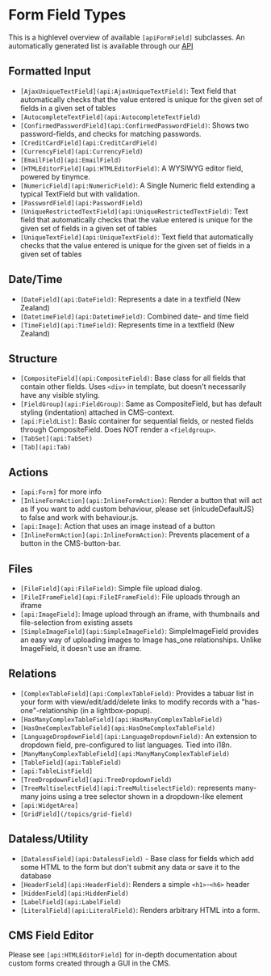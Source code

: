 # Form Field Types

This is a highlevel overview of available `[apiFormField]` subclasses. An automatically generated list is available through our [API](api:FormField)

## Formatted Input

*  `[AjaxUniqueTextField](api:AjaxUniqueTextField)`: Text field that automatically checks that the value entered is unique for
the given set of fields in a given set of tables
*  `[AutocompleteTextField](api:AutocompleteTextField)`
*  `[ConfirmedPasswordField](api:ConfirmedPasswordField)`: Shows two password-fields, and checks for matching passwords.
*  `[CreditCardField](api:CreditCardField)`
*  `[CurrencyField](api:CurrencyField)`
*  `[EmailField](api:EmailField)`
*  `[HTMLEditorField](api:HTMLEditorField)`: A WYSIWYG editor field, powered by tinymce.
*  `[NumericField](api:NumericField)`: A Single Numeric field extending a typical TextField but with validation.
*  `[PasswordField](api:PasswordField)`
*  `[UniqueRestrictedTextField](api:UniqueRestrictedTextField)`: Text field that automatically checks that the value entered
is unique for the given set of fields in a given set of tables
*  `[UniqueTextField](api:UniqueTextField)`: Text field that automatically checks that the value entered is unique for the
given set of fields in a given set of tables

## Date/Time

*  `[DateField](api:DateField)`: Represents a date in a textfield (New Zealand)
*  `[DatetimeField](api:DatetimeField)`: Combined date- and time field
*  `[TimeField](api:TimeField)`: Represents time in a textfield (New Zealand)

## Structure

*  `[CompositeField](api:CompositeField)`: Base class for all fields that contain other fields. Uses `<div>` in template, but
doesn't necessarily have any visible styling.
*  `[FieldGroup](api:FieldGroup)`: Same as CompositeField, but has default styling (indentation) attached in CMS-context.
*  `[api:FieldList]`: Basic container for sequential fields, or nested fields through CompositeField. Does NOT render a
`<fieldgroup>`.
*  `[TabSet](api:TabSet)`
*  `[Tab](api:Tab)`


## Actions

*  `[api:Form]` for more info
*  `[InlineFormAction](api:InlineFormAction)`:  Render a button that will act as If you want to add custom behaviour, please
set {inlcudeDefaultJS} to false and work with behaviour.js.
*  `[api:Image]`: Action that uses an image instead of a button
*  `[InlineFormAction](api:InlineFormAction)`: Prevents placement of a button in the CMS-button-bar.

## Files

*  `[FileField](api:FileField)`: Simple file upload dialog.
*  `[FileIFrameField](api:FileIFrameField)`: File uploads through an iframe
*  `[api:ImageField]`: Image upload through an iframe, with thumbnails and file-selection from existing assets
*  `[SimpleImageField](api:SimpleImageField)`:  SimpleImageField provides an easy way of uploading images to Image has_one
relationships. Unlike ImageField, it doesn't use an iframe.


## Relations

*  `[ComplexTableField](api:ComplexTableField)`: Provides a tabuar list in your form with view/edit/add/delete links to modify
records with a "has-one"-relationship (in a lightbox-popup).
*  `[HasManyComplexTableField](api:HasManyComplexTableField)`
*  `[HasOneComplexTableField](api:HasOneComplexTableField)`
*  `[LanguageDropdownField](api:LanguageDropdownField)`:  An extension to dropdown field, pre-configured to list languages.
Tied into i18n.
*  `[ManyManyComplexTableField](api:ManyManyComplexTableField)`
*  `[TableField](api:TableField)`
*  `[api:TableListField]`
*  `[TreeDropdownField](api:TreeDropdownField)`
*  `[TreeMultiselectField](api:TreeMultiselectField)`: represents many-many joins using a tree selector shown in a
dropdown-like element
*  `[api:WidgetArea]`
* `[GridField](/topics/grid-field)`



## Dataless/Utility

*  `[DatalessField](api:DatalessField)` - Base class for fields which add some HTML to the form but don't submit any data or
save it to the database
*  `[HeaderField](api:HeaderField)`: Renders a simple `<h1>`-`<h6>` header
*  `[HiddenField](api:HiddenField)`
*  `[LabelField](api:LabelField)`
*  `[LiteralField](api:LiteralField)`: Renders arbitrary HTML into a form.

## CMS Field Editor

Please see `[api:HTMLEditorField]` for in-depth documentation about custom forms created through a GUI in the CMS.
